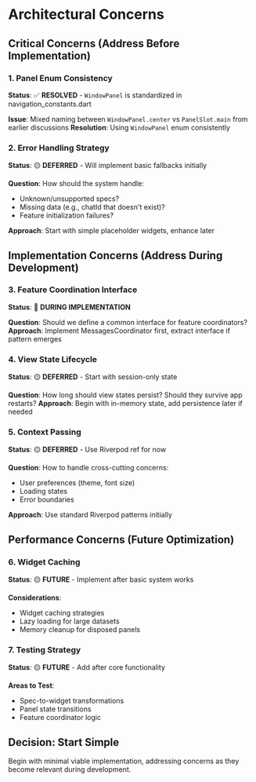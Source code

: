 # Architectural Concerns

## Critical Concerns (Address Before Implementation)

### 1. **Panel Enum Consistency**
**Status**: ✅ **RESOLVED** - `WindowPanel` is standardized in navigation_constants.dart

**Issue**: Mixed naming between `WindowPanel.center` vs `PanelSlot.main` from earlier discussions
**Resolution**: Using `WindowPanel` enum consistently

### 2. **Error Handling Strategy** 
**Status**: 🟡 **DEFERRED** - Will implement basic fallbacks initially

**Question**: How should the system handle:
- Unknown/unsupported specs?
- Missing data (e.g., chatId that doesn't exist)?
- Feature initialization failures?

**Approach**: Start with simple placeholder widgets, enhance later

## Implementation Concerns (Address During Development)

### 3. **Feature Coordination Interface**
**Status**: 🔄 **DURING IMPLEMENTATION**

**Question**: Should we define a common interface for feature coordinators?
**Approach**: Implement MessagesCoordinator first, extract interface if pattern emerges

### 4. **View State Lifecycle**
**Status**: 🟡 **DEFERRED** - Start with session-only state

**Question**: How long should view states persist? Should they survive app restarts?
**Approach**: Begin with in-memory state, add persistence later if needed

### 5. **Context Passing**
**Status**: 🟡 **DEFERRED** - Use Riverpod ref for now

**Question**: How to handle cross-cutting concerns:
- User preferences (theme, font size)
- Loading states  
- Error boundaries

**Approach**: Use standard Riverpod patterns initially

## Performance Concerns (Future Optimization)

### 6. **Widget Caching**
**Status**: 🟡 **FUTURE** - Implement after basic system works

**Considerations**:
- Widget caching strategies
- Lazy loading for large datasets
- Memory cleanup for disposed panels

### 7. **Testing Strategy**
**Status**: 🟡 **FUTURE** - Add after core functionality

**Areas to Test**:
- Spec-to-widget transformations
- Panel state transitions  
- Feature coordinator logic

## Decision: Start Simple
Begin with minimal viable implementation, addressing concerns as they become relevant during development.